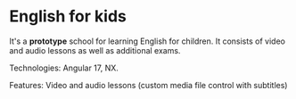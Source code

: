 # English for kids

It's a **prototype** school for learning English for children. It consists of video and audio lessons as well as additional exams.

Technologies: Angular 17, NX.

Features: Video and audio lessons (custom media file control with subtitles)

